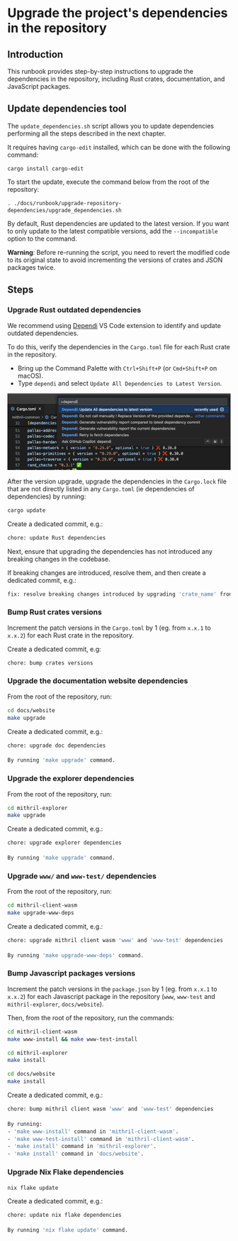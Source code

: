 # Upgrade the project's dependencies in the repository

## Introduction

This runbook provides step-by-step instructions to upgrade the dependencies in the repository, including Rust crates, documentation, and JavaScript packages.

## Update dependencies tool

The `update_dependencies.sh` script allows you to update dependencies performing all the steps described in the next chapter.

It requires having `cargo-edit` installed, which can be done with the following command:

```
cargo install cargo-edit
```

To start the update, execute the command below from the root of the repository:

```
. ./docs/runbook/upgrade-repository-dependencies/upgrade_dependencies.sh
```

By default, Rust dependencies are updated to the latest version. If you want to only update to the latest compatible versions, add the `--incompatible` option to the command.

**Warning**: Before re-running the script, you need to revert the modified code to its original state to avoid incrementing the versions of crates and JSON packages twice.

## Steps

### Upgrade Rust outdated dependencies

We recommend using [Dependi](https://dependi.io/) VS Code extension to identify and update outdated dependencies.

To do this, verify the dependencies in the `Cargo.toml` file for each Rust crate in the repository.

- Bring up the Command Palette with `Ctrl+Shift+P` (or `Cmd+Shift+P` on macOS).
- Type `dependi` and select `Update All Dependencies to Latest Version`.

![Run dependi](./img/run-dependi.png)

After the version upgrade, upgrade the dependencies in the `Cargo.lock` file that are not directly listed in any `Cargo.toml` (ie dependencies of dependencies) by running:

```bash
cargo update
```

Create a dedicated commit, e.g.:

```bash
chore: update Rust dependencies
```

Next, ensure that upgrading the dependencies has not introduced any breaking changes in the codebase.

If breaking changes are introduced, resolve them, and then create a dedicated commit, e.g.:

```bash
fix: resolve breaking changes introduced by upgrading 'crate_name' from 'x.0.99' to 'x.1.0'
```

### Bump Rust crates versions

Increment the patch versions in the `Cargo.toml` by 1 (eg. from `x.x.1` to `x.x.2`) for each Rust crate in the repository.

Create a dedicated commit, e.g:

```bash
chore: bump crates versions
```

### Upgrade the documentation website dependencies

From the root of the repository, run:

```bash
cd docs/website
make upgrade
```

Create a dedicated commit, e.g.:

```bash
chore: upgrade doc dependencies

By running 'make upgrade' command.
```

### Upgrade the explorer dependencies

From the root of the repository, run:

```bash
cd mithril-explorer
make upgrade
```

Create a dedicated commit, e.g.:

```bash
chore: upgrade explorer dependencies

By running 'make upgrade' command.
```

### Upgrade `www/` and `www-test/` dependencies

From the root of the repository, run:

```bash
cd mithril-client-wasm
make upgrade-www-deps
```

Create a dedicated commit, e.g.:

```bash
chore: upgrade mithril client wasm 'www' and 'www-test' dependencies

By running 'make upgrade-www-deps' command.
```

### Bump Javascript packages versions

Increment the patch versions in the `package.json` by 1 (eg. from `x.x.1` to `x.x.2`) for each Javascript package in the repository (`www`, `www-test` and `mithril-explorer`, `docs/website`).

Then, from the root of the repository, run the commands:

```bash
cd mithril-client-wasm
make www-install && make www-test-install
```

```bash
cd mithril-explorer
make install
```

```bash
cd docs/website
make install
```

Create a dedicated commit, e.g.:

```bash
chore: bump mithril client wasm 'www' and 'www-test' dependencies

By running:
- 'make www-install' command in 'mithril-client-wasm'.
- 'make www-test-install' command in 'mithril-client-wasm'.
- 'make install' command in 'mithril-explorer'.
- 'make install' command in 'docs/website'.
```

### Upgrade Nix Flake dependencies

```bash
nix flake update
```

Create a dedicated commit, e.g.:

```bash
chore: update nix flake dependencies

By running 'nix flake update' command.
```
